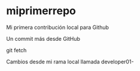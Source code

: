 # miprimerrepo
Mi primera contribución local para Github

Un commit más desde GitHub

git fetch

Cambios desde mi rama local llamada developer01-